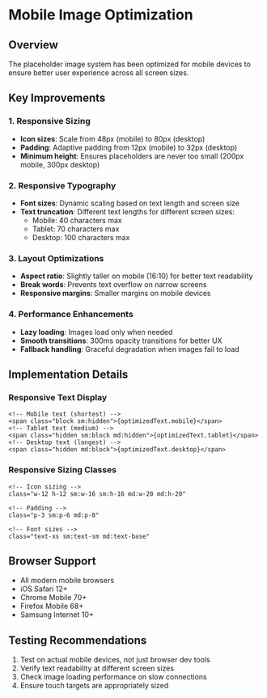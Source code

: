 # Mobile Image Optimization

## Overview
The placeholder image system has been optimized for mobile devices to ensure better user experience across all screen sizes.

## Key Improvements

### 1. Responsive Sizing
- **Icon sizes**: Scale from 48px (mobile) to 80px (desktop)
- **Padding**: Adaptive padding from 12px (mobile) to 32px (desktop)
- **Minimum height**: Ensures placeholders are never too small (200px mobile, 300px desktop)

### 2. Responsive Typography
- **Font sizes**: Dynamic scaling based on text length and screen size
- **Text truncation**: Different text lengths for different screen sizes:
  - Mobile: 40 characters max
  - Tablet: 70 characters max  
  - Desktop: 100 characters max

### 3. Layout Optimizations
- **Aspect ratio**: Slightly taller on mobile (16:10) for better text readability
- **Break words**: Prevents text overflow on narrow screens
- **Responsive margins**: Smaller margins on mobile devices

### 4. Performance Enhancements
- **Lazy loading**: Images load only when needed
- **Smooth transitions**: 300ms opacity transitions for better UX
- **Fallback handling**: Graceful degradation when images fail to load

## Implementation Details

### Responsive Text Display
```astro
<!-- Mobile text (shortest) -->
<span class="block sm:hidden">{optimizedText.mobile}</span>
<!-- Tablet text (medium) -->
<span class="hidden sm:block md:hidden">{optimizedText.tablet}</span>
<!-- Desktop text (longest) -->
<span class="hidden md:block">{optimizedText.desktop}</span>
```

### Responsive Sizing Classes
```astro
<!-- Icon sizing -->
class="w-12 h-12 sm:w-16 sm:h-16 md:w-20 md:h-20"

<!-- Padding -->
class="p-3 sm:p-6 md:p-8"

<!-- Font sizes -->
class="text-xs sm:text-sm md:text-base"
```

## Browser Support
- All modern mobile browsers
- iOS Safari 12+
- Chrome Mobile 70+
- Firefox Mobile 68+
- Samsung Internet 10+

## Testing Recommendations
1. Test on actual mobile devices, not just browser dev tools
2. Verify text readability at different screen sizes
3. Check image loading performance on slow connections
4. Ensure touch targets are appropriately sized